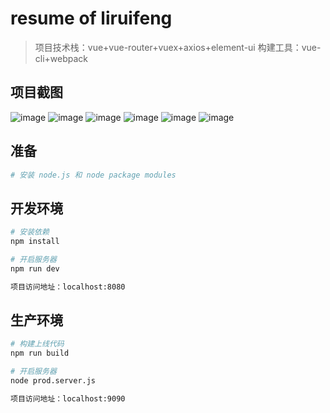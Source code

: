 # resume of liruifeng

> 项目技术栈：vue+vue-router+vuex+axios+element-ui
构建工具：vue-cli+webpack

## 项目截图

![image](https://github.com/1361320179/resume/tree/master/screenshots/1.png)
![image](https://github.com/1361320179/screenshots/2.png)
![image](https://github.com/1361320179/screenshots/3.png)
![image](https://github.com/1361320179/screenshots/4.png)
![image](https://github.com/1361320179/screenshots/5.png)
![image](https://github.com/1361320179/screenshots/6.png)

## 准备

``` bash
# 安装 node.js 和 node package modules
```

## 开发环境

``` bash
# 安装依赖
npm install

# 开启服务器
npm run dev

项目访问地址：localhost:8080
```

## 生产环境

``` bash
# 构建上线代码
npm run build

# 开启服务器
node prod.server.js

项目访问地址：localhost:9090
```

